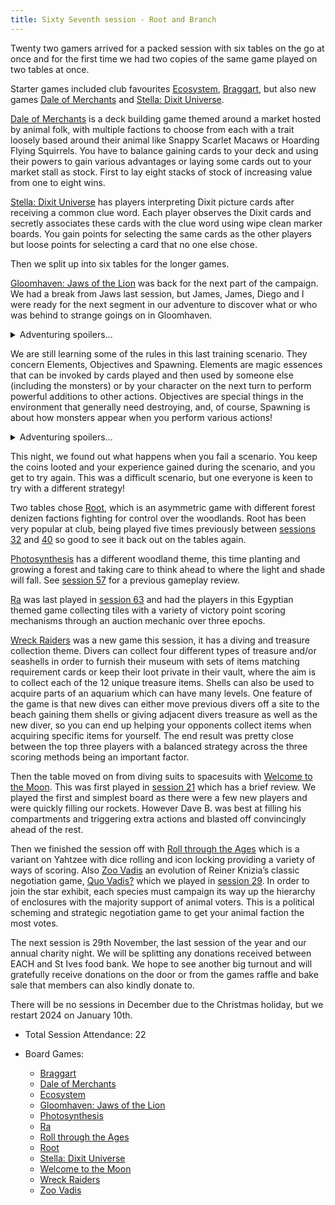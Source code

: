 ```yaml
---
title: Sixty Seventh session - Root and Branch
---
```


Twenty two gamers arrived for a packed session with six tables on the go at once and for the first time we had two copies of the same game played on two tables at once. 

Starter games included club favourites [Ecosystem][E], [Braggart][Brag], but also new games [Dale of Merchants][DoM] and [Stella: Dixit Universe][SDU].

[Dale of Merchants][DoM] is a deck building game themed around a market hosted by animal folk, with multiple factions to choose from each with a trait loosely based around their animal like Snappy Scarlet Macaws or Hoarding Flying Squirrels. You have to balance gaining cards to your deck and using their powers to gain various advantages or laying some cards out to your market stall as stock. First to lay eight stacks of stock of increasing value from one to eight wins. 

[Stella: Dixit Universe][SDU] has players interpreting Dixit picture cards after receiving a common clue word. Each player observes the Dixit cards and secretly associates these cards with the clue word using wipe clean marker boards. You gain points for selecting the same cards as the other players but loose points for selecting a card that no one else chose.
 
Then we split up into six tables for the longer games.

[Gloomhaven: Jaws of the Lion][GJL] was back for the next part of the campaign. We had a break from Jaws last session, but James, James, Diego and I were ready for the next segment in our adventure to discover what or who was behind to strange goings on in Gloomhaven.

<details><summary>Adventuring spoilers...</summary>
The party tracked down the building marked on the map they found on the ship to find it was a burnt empty shell. But with a little bit of digging through the rubble we found a set of stairs leading into a foul smelling chamber filled with red-robed zealots chanting something incomprehensible.
<br><br>
Suddenly 4 massive stones erupted from the floor, and huge cracks started appearing in the ceiling. It was time to stop whatever was going on here!
</details>

We are still learning some of the rules in this last training scenario. They concern Elements, Objectives and Spawning. Elements are magic essences that can be invoked by cards played and then used by someone else (including the monsters) or by your character on the next turn to perform powerful additions to other actions. Objectives are special things in the environment that generally need destroying, and, of course, Spawning is about how monsters appear when you perform various actions!

<details><summary>Adventuring spoilers...</summary>
So the party had 4 objectives to destroy - the summoning stones - to disrupt the ritual. Unfortunately the group did not have a good start with several bad moves and actions that either didn't land their hits or meant they didn't reach their intended targets. Joe did the best by using his void magic to control some of the zealots to attack each other and use the elements to heal other party members. But then his luck ran out when he ventured too far into the battle and got targeted and taken down.
<br><br>
The rest of the group rallied and managed to take out the remaining zealots and Trocian used his sickles to take down a stone golem. Theyren then triggered a spawning event by destroying the second stone - where more zealots piled into the room from another passage. Milly used her big bang to do some serious damage to a group of zealots and an objective but soon succumbed to a barrage of blows.
<br><br>
Theyren deftly took out the last objective, whilst Trocian healed, but unfortunately they were overwhelmed by more foes from the depths and so we had to concede the scenario.
</details>

This night, we found out what happens when you fail a scenario. You keep the coins looted and your experience gained during the scenario, and you get to try again. This was a difficult scenario, but one everyone is keen to try with a different strategy!

Two tables chose [Root][R], which is an asymmetric game with different forest denizen factions fighting for control over the woodlands. Root has been very popular at club, being played five times previously between [sessions 32][32] and [40][40] so good to see it back out on the tables again.

[Photosynthesis][Ph] has a different woodland theme, this time planting and growing a forest and taking care to think ahead to where the light and shade will fall. See [session 57][57] for a previous gameplay review.

[Ra][Ra] was last played in [session 63][63] and had the players in this Egyptian themed game collecting tiles with a variety of victory point scoring mechanisms through an auction mechanic over three epochs.

[Wreck Raiders][WR] was a new game this session, it has a diving and treasure collection theme. Divers can collect four different types of treasure and/or seashells in order to furnish their museum with sets of items matching requirement cards or keep their loot private in their vault, where the aim is to collect each of the 12 unique treasure items. Shells can also be used to acquire parts of an aquarium which can have many levels. One feature of the game is that new dives can either move previous divers off a site to the beach gaining them shells or giving adjacent divers treasure as well as the new diver, so you can end up helping your opponents collect items when acquiring specific items for yourself. The end result was pretty close between the top three players with a balanced strategy across the three scoring methods being an important factor.

Then the table moved on from diving suits to spacesuits with [Welcome to the Moon][WTM]. This was first played in [session 21][21] which has a brief review. We played the first and simplest board as there were a few new players and were quickly filling our rockets. However Dave B. was best at filling his compartments and triggering extra actions and blasted off convincingly ahead of the rest.

Then we finished the session off with [Roll through the Ages][RttA] which is a variant on Yahtzee with dice rolling and icon locking providing a variety of ways of scoring. Also [Zoo Vadis][ZV] an evolution of Reiner Knizia’s classic negotiation game, [Quo Vadis?][QV] which we played in [session 29][29]. In order to join the star exhibit, each species must campaign its way up the hierarchy of enclosures with the majority support of animal voters. This is a political scheming and strategic negotiation game to get your animal faction the most votes.

The next session is 29th November, the last session of the year and our annual charity night. We will be splitting any donations received between EACH and St Ives food bank. We hope to see another big turnout and will gratefully receive donations on the door or from the games raffle and bake sale that members can also kindly donate to. 

There will be no sessions in December due to the Christmas holiday, but we restart 2024 on January 10th.

* Total Session Attendance: 22
* Board Games:

	 * [Braggart][Brag]
	 * [Dale of Merchants][DoM]
	 * [Ecosystem][E]
	 * [Gloomhaven: Jaws of the Lion][GJL]
	 * [Photosynthesis][Ph]
	 * [Ra][Ra]
	 * [Roll through the Ages][RttA]
	 * [Root][R]
	 * [Stella: Dixit Universe][SDU]
	 * [Welcome to the Moon][WTM]
	 * [Wreck Raiders][WR]
	 * [Zoo Vadis][ZV]

[21]: /2022/01/12/twentyfirst-session.html
[29]: /2022/05/04/twentyninth-session.html
[32]: /2022/06/15/thirtysecond-session.html
[40]: /2022/10/05/fortieth-session.html
[57]: /2023/06/28/fiftyseventh-session.html
[63]: /2023/09/20/sixtythird-session.html

[Brag]: {{site.data.BoardGameLinks.Braggart.Link}}
[DoM]: {{site.data.BoardGameLinks.DaleOfMerchants.Link}}
[E]: {{site.data.BoardGameLinks.Ecosystem.Link}}
[GJL]: {{site.data.BoardGameLinks.GloomhavenJawsOfTheLion.Link}}
[Ph]: {{site.data.BoardGameLinks.Photosynthesis.Link}}
[Ra]: {{site.data.BoardGameLinks.Ra.Link}}
[RttA]: {{site.data.BoardGameLinks.RollThroughTheAges.Link}}
[R]: {{site.data.BoardGameLinks.Root.Link}}
[SDU]: {{site.data.BoardGameLinks.StellaDixitUniverse.Link}}
[WTM]: {{site.data.BoardGameLinks.WelcomeToTheMoon.Link}}
[WR]: {{site.data.BoardGameLinks.WreckRaiders.Link}}
[ZV]: {{site.data.BoardGameLinks.ZooVadis.Link}}
[QV]: {{site.data.BoardGameLinks.QuoVadis.Link}}

[Contact]: /Contact.html
